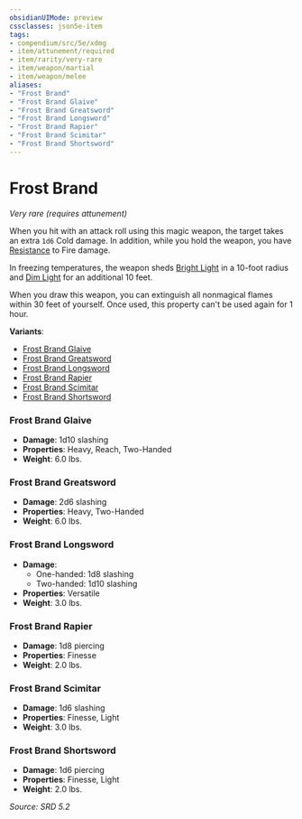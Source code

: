 ```yaml
---
obsidianUIMode: preview
cssclasses: json5e-item
tags:
- compendium/src/5e/xdmg
- item/attunement/required
- item/rarity/very-rare
- item/weapon/martial
- item/weapon/melee
aliases: 
- "Frost Brand"
- "Frost Brand Glaive"
- "Frost Brand Greatsword"
- "Frost Brand Longsword"
- "Frost Brand Rapier"
- "Frost Brand Scimitar"
- "Frost Brand Shortsword"
---
```

# Frost Brand
*Very rare (requires attunement)*  


When you hit with an attack roll using this magic weapon, the target takes an extra `1d6` Cold damage. In addition, while you hold the weapon, you have [Resistance](Mechanics/z_Templates/dm/rules/variant-rules/resistance-xphb.md) to Fire damage.

In freezing temperatures, the weapon sheds [Bright Light](bright-light-xphb.md) in a 10-foot radius and [Dim Light](dim-light-xphb.md) for an additional 10 feet.

When you draw this weapon, you can extinguish all nonmagical flames within 30 feet of yourself. Once used, this property can't be used again for 1 hour.

**Variants**:
- [Frost Brand Glaive](#Frost%20Brand%20Glaive)
- [Frost Brand Greatsword](#Frost%20Brand%20Greatsword)
- [Frost Brand Longsword](#Frost%20Brand%20Longsword)
- [Frost Brand Rapier](#Frost%20Brand%20Rapier)
- [Frost Brand Scimitar](#Frost%20Brand%20Scimitar)
- [Frost Brand Shortsword](#Frost%20Brand%20Shortsword)

### Frost Brand Glaive

- **Damage**: 1d10 slashing
- **Properties**: Heavy, Reach, Two-Handed
- **Weight**: 6.0 lbs.

### Frost Brand Greatsword

- **Damage**: 2d6 slashing
- **Properties**: Heavy, Two-Handed
- **Weight**: 6.0 lbs.

### Frost Brand Longsword

- **Damage**:
  - One-handed: 1d8 slashing
  - Two-handed: 1d10 slashing
- **Properties**: Versatile
- **Weight**: 3.0 lbs.

### Frost Brand Rapier

- **Damage**: 1d8 piercing
- **Properties**: Finesse
- **Weight**: 2.0 lbs.

### Frost Brand Scimitar

- **Damage**: 1d6 slashing
- **Properties**: Finesse, Light
- **Weight**: 3.0 lbs.

### Frost Brand Shortsword

- **Damage**: 1d6 piercing
- **Properties**: Finesse, Light
- **Weight**: 2.0 lbs.


*Source: SRD 5.2*